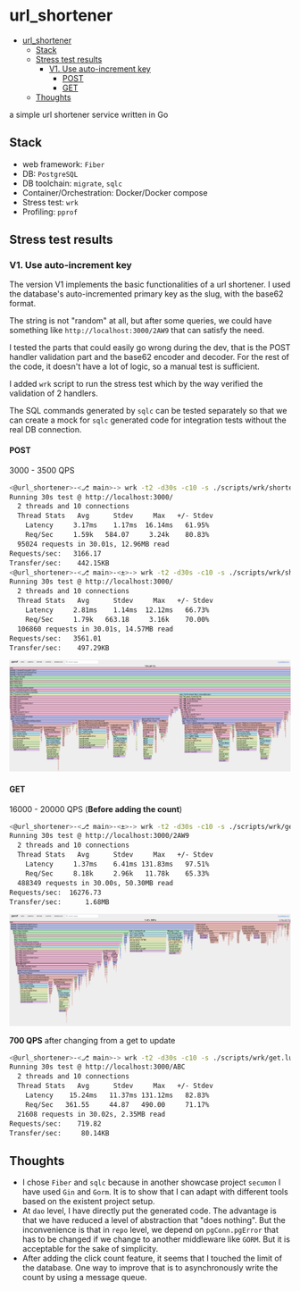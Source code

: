 # url_shortener

<!--toc:start-->
- [url_shortener](#urlshortener)
  - [Stack](#stack)
  - [Stress test results](#stress-test-results)
    - [V1. Use auto-increment key](#v1-use-auto-increment-key)
      - [POST](#post)
      - [GET](#get)
  - [Thoughts](#thoughts)
<!--toc:end-->

a simple url shortener service written in Go

## Stack

- web framework: `Fiber`
- DB: `PostgreSQL`
- DB toolchain: `migrate`, `sqlc`
- Container/Orchestration: Docker/Docker compose
- Stress test: `wrk`
- Profiling: `pprof`

## Stress test results

### V1. Use auto-increment key

The version V1 implements the basic functionalities of a url shortener. I used
the database's auto-incremented primary key as the slug, with the base62
format.

The string is not "random" at all, but after some queries, we could have
something like `http://localhost:3000/2AW9` that can satisfy the need.

I tested the parts that could easily go wrong during the dev, that is the
POST handler validation part and the base62 encoder and decoder. For the rest
of the code, it doesn't have a lot of logic, so a manual test is sufficient.

I added `wrk` script to run the stress test which by the way verified the
validation of 2 handlers.

The SQL commands generated by `sqlc` can be tested separately so that we can
create a mock for `sqlc` generated code for integration tests without the
real DB connection.

#### POST

3000 - 3500 QPS

```bash
<@url_shortener>-<⎇ main>-> wrk -t2 -d30s -c10 -s ./scripts/wrk/shorten.lua http://localhost:3000/
Running 30s test @ http://localhost:3000/
  2 threads and 10 connections
  Thread Stats   Avg      Stdev     Max   +/- Stdev
    Latency     3.17ms    1.17ms  16.14ms   61.95%
    Req/Sec     1.59k   584.07     3.24k    80.83%
  95024 requests in 30.01s, 12.96MB read
Requests/sec:   3166.17
Transfer/sec:    442.15KB
<@url_shortener>-<⎇ main>-<±>-> wrk -t2 -d30s -c10 -s ./scripts/wrk/shorten.lua http://localhost:3000/
Running 30s test @ http://localhost:3000/
  2 threads and 10 connections
  Thread Stats   Avg      Stdev     Max   +/- Stdev
    Latency     2.81ms    1.14ms  12.12ms   66.73%
    Req/Sec     1.79k   663.18     3.16k    70.00%
  106860 requests in 30.01s, 14.57MB read
Requests/sec:   3561.01
Transfer/sec:    497.29KB
```

![profile_post_v1](./docs/profile_post_v1.png)


#### GET

16000 - 20000 QPS (**Before adding the count**)

```bash
<@url_shortener>-<⎇ main>-<±>-> wrk -t2 -d30s -c10 -s ./scripts/wrk/get.lua http://localhost:3000/2AW9
Running 30s test @ http://localhost:3000/2AW9
  2 threads and 10 connections
  Thread Stats   Avg      Stdev     Max   +/- Stdev
    Latency     1.37ms    6.41ms 131.83ms   97.51%
    Req/Sec     8.18k     2.96k   11.78k    65.33%
  488349 requests in 30.00s, 50.30MB read
Requests/sec:  16276.73
Transfer/sec:      1.68MB
```


![profile_get_v1](./docs/profile_get_v1.png)

**700 QPS** after changing from a get to update

```bash
<@url_shortener>-<⎇ main>-> wrk -t2 -d30s -c10 -s ./scripts/wrk/get.lua http://localhost:3000/ABC
Running 30s test @ http://localhost:3000/ABC
  2 threads and 10 connections
  Thread Stats   Avg      Stdev     Max   +/- Stdev
    Latency    15.24ms   11.37ms 131.12ms   82.83%
    Req/Sec   361.55     44.87   490.00     71.17%
  21608 requests in 30.02s, 2.35MB read
Requests/sec:    719.82
Transfer/sec:     80.14KB
```

## Thoughts

- I chose `Fiber` and `sqlc` because in another showcase project `secumon` I have
used `Gin` and `Gorm`. It is to show that I can adapt with different tools
based on the existent project setup.
- At `dao` level, I have directly put the generated code. The advantage is that
we have reduced a level of abstraction that "does nothing". But the
inconvenience is that in `repo` level, we depend on `pgConn.pgError` that has
to be changed if we change to another middleware like `GORM`. But it is
acceptable for the sake of simplicity.
- After adding the click count feature, it seems that I touched the limit of
the database. One way to improve that is to asynchronously write the count
by using a message queue.
